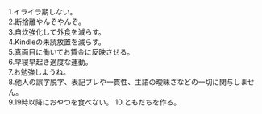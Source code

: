 1.イライラ期しない。  
2.断捨離やんぞやんぞ。  
3.自炊強化して外食を減らす。  
4.Kindleの未読放置を減らす。  
5.真面目に働いてお賃金に反映させる。  
6.早寝早起き適度な運動。  
7.お勉強しようね。   
8.他人の誤字脱字、表記ブレや一貫性、主語の曖昧さなどの一切に関与しません。  
9.19時以降におやつを食べない。
10.ともだちを作る。  

